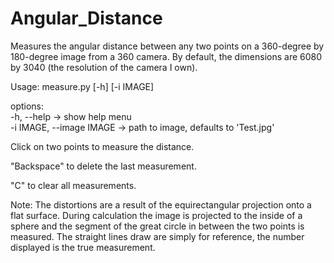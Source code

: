 # Angular_Distance

Measures the angular distance between any two points on a 360-degree by 180-degree image from a 360 camera. By default, the dimensions are 6080 by 3040 (the resolution of the camera I own).  

Usage: measure.py [-h] [-i IMAGE]  

options:  
	-h, --help               -> show help menu  
	-i IMAGE, --image IMAGE  -> path to image, defaults to 'Test.jpg'  

Click on two points to measure the distance. 

"Backspace" to delete the last measurement. 

"C" to clear all measurements.

Note: The distortions are a result of the equirectangular projection onto a flat surface. During calculation the image is projected to the inside of a sphere and the segment of the great circle in between the two points is measured. The straight lines draw are simply for reference, the number displayed is the true measurement.
